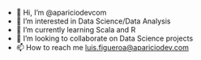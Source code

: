 - 👋 Hi, I’m @apariciodevcom
- 👀 I’m interested in Data Science/Data Analysis
- 🌱 I’m currently learning Scala and R
- 💞️ I’m looking to collaborate on Data Science projects
- 📫 How to reach me luis.figueroa@apariciodev.com

<!---
apariciodevcom/apariciodevcom is a ✨ special ✨ repository because its `README.md` (this file) appears on your GitHub profile.
You can click the Preview link to take a look at your changes.
--->
